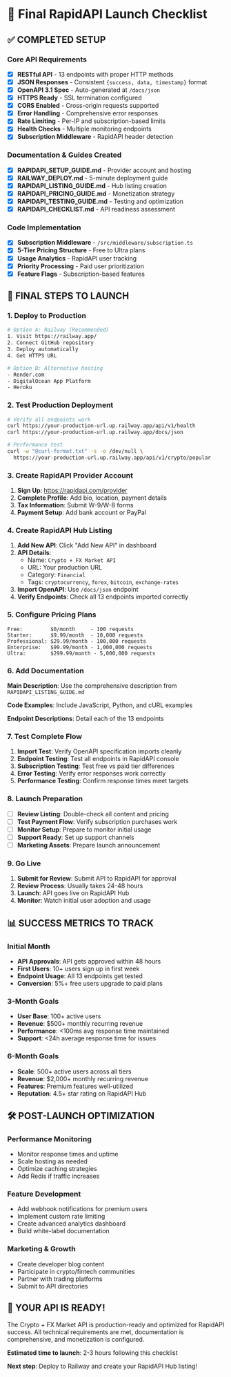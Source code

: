 # 🚀 Final RapidAPI Launch Checklist

## ✅ COMPLETED SETUP

### Core API Requirements
- [x] **RESTful API** - 13 endpoints with proper HTTP methods
- [x] **JSON Responses** - Consistent `{success, data, timestamp}` format
- [x] **OpenAPI 3.1 Spec** - Auto-generated at `/docs/json`
- [x] **HTTPS Ready** - SSL termination configured
- [x] **CORS Enabled** - Cross-origin requests supported
- [x] **Error Handling** - Comprehensive error responses
- [x] **Rate Limiting** - Per-IP and subscription-based limits
- [x] **Health Checks** - Multiple monitoring endpoints
- [x] **Subscription Middleware** - RapidAPI header detection

### Documentation & Guides Created
- [x] **RAPIDAPI_SETUP_GUIDE.md** - Provider account and hosting
- [x] **RAILWAY_DEPLOY.md** - 5-minute deployment guide
- [x] **RAPIDAPI_LISTING_GUIDE.md** - Hub listing creation
- [x] **RAPIDAPI_PRICING_GUIDE.md** - Monetization strategy
- [x] **RAPIDAPI_TESTING_GUIDE.md** - Testing and optimization
- [x] **RAPIDAPI_CHECKLIST.md** - API readiness assessment

### Code Implementation
- [x] **Subscription Middleware** - `/src/middleware/subscription.ts`
- [x] **5-Tier Pricing Structure** - Free to Ultra plans
- [x] **Usage Analytics** - RapidAPI user tracking
- [x] **Priority Processing** - Paid user prioritization
- [x] **Feature Flags** - Subscription-based features

## 🎯 FINAL STEPS TO LAUNCH

### 1. Deploy to Production
```bash
# Option A: Railway (Recommended)
1. Visit https://railway.app/
2. Connect GitHub repository
3. Deploy automatically
4. Get HTTPS URL

# Option B: Alternative hosting
- Render.com
- DigitalOcean App Platform
- Heroku
```

### 2. Test Production Deployment
```bash
# Verify all endpoints work
curl https://your-production-url.up.railway.app/api/v1/health
curl https://your-production-url.up.railway.app/docs/json

# Performance test
curl -w "@curl-format.txt" -s -o /dev/null \
  https://your-production-url.up.railway.app/api/v1/crypto/popular
```

### 3. Create RapidAPI Provider Account
1. **Sign Up**: https://rapidapi.com/provider
2. **Complete Profile**: Add bio, location, payment details
3. **Tax Information**: Submit W-9/W-8 forms
4. **Payment Setup**: Add bank account or PayPal

### 4. Create RapidAPI Hub Listing
1. **Add New API**: Click "Add New API" in dashboard
2. **API Details**:
   - Name: `Crypto + FX Market API`
   - URL: Your production URL
   - Category: `Financial`
   - Tags: `cryptocurrency`, `forex`, `bitcoin`, `exchange-rates`
3. **Import OpenAPI**: Use `/docs/json` endpoint
4. **Verify Endpoints**: Check all 13 endpoints imported correctly

### 5. Configure Pricing Plans
```
Free:         $0/month     - 100 requests
Starter:      $9.99/month  - 10,000 requests
Professional: $29.99/month - 100,000 requests
Enterprise:   $99.99/month - 1,000,000 requests
Ultra:        $299.99/month - 5,000,000 requests
```

### 6. Add Documentation
**Main Description**: Use the comprehensive description from `RAPIDAPI_LISTING_GUIDE.md`

**Code Examples**: Include JavaScript, Python, and cURL examples

**Endpoint Descriptions**: Detail each of the 13 endpoints

### 7. Test Complete Flow
1. **Import Test**: Verify OpenAPI specification imports cleanly
2. **Endpoint Testing**: Test all endpoints in RapidAPI console
3. **Subscription Testing**: Test free vs paid tier differences
4. **Error Testing**: Verify error responses work correctly
5. **Performance Testing**: Confirm response times meet targets

### 8. Launch Preparation
- [ ] **Review Listing**: Double-check all content and pricing
- [ ] **Test Payment Flow**: Verify subscription purchases work
- [ ] **Monitor Setup**: Prepare to monitor initial usage
- [ ] **Support Ready**: Set up support channels
- [ ] **Marketing Assets**: Prepare launch announcement

### 9. Go Live
1. **Submit for Review**: Submit API to RapidAPI for approval
2. **Review Process**: Usually takes 24-48 hours
3. **Launch**: API goes live on RapidAPI Hub
4. **Monitor**: Watch initial user adoption and usage

## 📊 SUCCESS METRICS TO TRACK

### Initial Month
- **API Approvals**: API gets approved within 48 hours
- **First Users**: 10+ users sign up in first week
- **Endpoint Usage**: All 13 endpoints get tested
- **Conversion**: 5%+ free users upgrade to paid plans

### 3-Month Goals
- **User Base**: 100+ active users
- **Revenue**: $500+ monthly recurring revenue
- **Performance**: <100ms avg response time maintained
- **Support**: <24h average response time for issues

### 6-Month Goals
- **Scale**: 500+ active users across all tiers
- **Revenue**: $2,000+ monthly recurring revenue
- **Features**: Premium features well-utilized
- **Reputation**: 4.5+ star rating on RapidAPI Hub

## 🛠️ POST-LAUNCH OPTIMIZATION

### Performance Monitoring
- Monitor response times and uptime
- Scale hosting as needed
- Optimize caching strategies
- Add Redis if traffic increases

### Feature Development
- Add webhook notifications for premium users
- Implement custom rate limiting
- Create advanced analytics dashboard
- Build white-label documentation

### Marketing & Growth
- Create developer blog content
- Participate in crypto/fintech communities
- Partner with trading platforms
- Submit to API directories

## 🎉 YOUR API IS READY!

The Crypto + FX Market API is production-ready and optimized for RapidAPI success. All technical requirements are met, documentation is comprehensive, and monetization is configured.

**Estimated time to launch**: 2-3 hours following this checklist

**Next step**: Deploy to Railway and create your RapidAPI Hub listing!